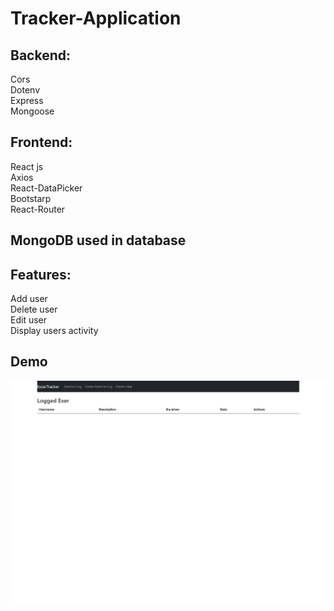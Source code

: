 # Tracker-Application


## Backend:
Cors <br/>
Dotenv <br/>
Express <br/>
Mongoose <br/>

## Frontend:
React js <br/>
Axios <br/>
React-DataPicker <br/>
Bootstarp <br/>
React-Router <br/>

## MongoDB used in database 

## Features:
Add user <br/>
Delete user <br/>
Edit user <br/>
Display users activity <br/>

## Demo
![grab-landing-page](https://github.com/KhalidAlghamdi8/Tracker-Application/blob/main/Tracker%20Application.gif)
